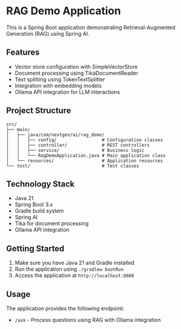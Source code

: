 # RAG Demo Application

This is a Spring Boot application demonstrating Retrieval-Augmented Generation (RAG) using Spring AI.

## Features
- Vector store configuration with SimpleVectorStore
- Document processing using TikaDocumentReader
- Text splitting using TokenTextSplitter
- Integration with embedding models
- Ollama API integration for LLM interactions

## Project Structure
```
src/
├── main/
│   ├── java/com/nextgen/ai/rag_demo/
│   │   ├── config/                 # Configuration classes
│   │   ├── controller/             # REST controllers
│   │   ├── service/                # Business logic
│   │   └── RagDemoApplication.java # Main application class
│   └── resources/                  # Application resources
└── test/                           # Test classes   
```

## Technology Stack
- Java 21
- Spring Boot 3.x
- Gradle build system
- Spring AI
- Tika for document processing
- Ollama API integration

## Getting Started
1. Make sure you have Java 21 and Gradle installed
2. Run the application using `./gradlew bootRun`
3. Access the application at `http://localhost:8080`       

## Usage
The application provides the following endpoint:
- `/ask` - Process questions using RAG with Ollama integration
